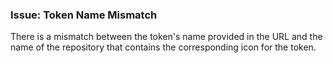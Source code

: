 ### Issue: Token Name Mismatch

There is a mismatch between the token's name provided in the URL and the name of the repository that contains the corresponding icon for the token.
